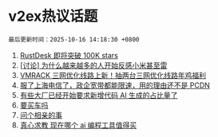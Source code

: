 # v2ex热议话题

`最后更新时间：2025-10-16 14:18:30 +0800`

1. [RustDesk 即将突破 100K stars](https://www.v2ex.com/t/1165782)
1. [[讨论] 为什么越来越多的人开始反感小米甚至雷](https://www.v2ex.com/t/1165864)
1. [VMRACK 三网优化线路上新！抽两台三网优化线路年鸡福利](https://www.v2ex.com/t/1165659)
1. [服了上海电信了，政企宽带都能限速，用的理由还不是 PCDN](https://www.v2ex.com/t/1165717)
1. [有些大厂已经开始要求新增代码 AI 生成的占比量了](https://www.v2ex.com/t/1165999)
1. [要买车吗](https://www.v2ex.com/t/1165675)
1. [问个相亲的事](https://www.v2ex.com/t/1165850)
1. [真心求教 现在哪个 ai 编程工具值得买](https://www.v2ex.com/t/1165997)

